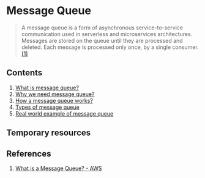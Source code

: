 # Message Queue
> A message queue is a form of asynchronous service-to-service communication used in serverless and microservices architectures. Messages are stored on the queue until they are processed and deleted. Each message is processed only once, by a single consumer. [[1]](#references)

## Contents
1. [What is message queue?]()
2. [Why we need message queue?]()
3. [How a message queue works?]()
4. [Types of message queue]()
5. [Real world example of message queue]()

## Temporary resources




## References
1. [What is a Message Queue? - AWS](https://aws.amazon.com/message-queue/)